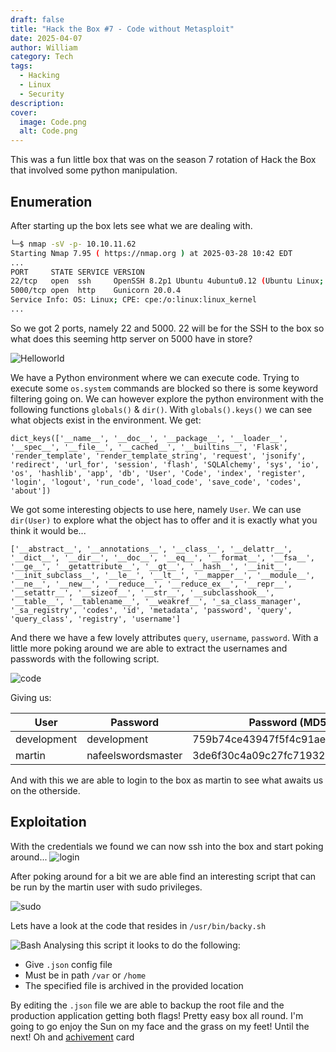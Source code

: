 ```yaml
---
draft: false
title: "Hack the Box #7 - Code without Metasploit"
date: 2025-04-07
author: William
category: Tech
tags:
  - Hacking
  - Linux
  - Security
description: 
cover:
  image: Code.png
  alt: Code.png
---
```


This was a fun little box that was on the season 7 rotation of Hack the Box that involved some python manipulation. 

## Enumeration
After starting up the box lets see what we are dealing with.


```bash
└─$ nmap -sV -p- 10.10.11.62
Starting Nmap 7.95 ( https://nmap.org ) at 2025-03-28 10:42 EDT
...
PORT     STATE SERVICE VERSION
22/tcp   open  ssh     OpenSSH 8.2p1 Ubuntu 4ubuntu0.12 (Ubuntu Linux; protocol 2.0)
5000/tcp open  http    Gunicorn 20.0.4
Service Info: OS: Linux; CPE: cpe:/o:linux:linux_kernel
...
```

So we got 2 ports, namely 22 and 5000. 22 will be for the SSH to the box so what does this seeming http server on 5000 have in store?

![Helloworld](https://imgur.com/t3iyuZ1.png#center)

We have a Python environment where we can execute code. Trying to execute some `os.system` commands are blocked so there is some keyword filtering going on. We can however explore the python environment with the following functions `globals()` & `dir()`.
With `globals().keys()` we can see what objects exist in the environment. We get:
```
dict_keys(['__name__', '__doc__', '__package__', '__loader__', '__spec__', '__file__', '__cached__', '__builtins__', 'Flask', 'render_template', 'render_template_string', 'request', 'jsonify', 'redirect', 'url_for', 'session', 'flash', 'SQLAlchemy', 'sys', 'io', 'os', 'hashlib', 'app', 'db', 'User', 'Code', 'index', 'register', 'login', 'logout', 'run_code', 'load_code', 'save_code', 'codes', 'about']) 
```

We got some interesting objects to use here, namely `User`. We can use `dir(User)` to explore what the object has to offer and it is exactly what you think it would be...
```
['__abstract__', '__annotations__', '__class__', '__delattr__', '__dict__', '__dir__', '__doc__', '__eq__', '__format__', '__fsa__', '__ge__', '__getattribute__', '__gt__', '__hash__', '__init__', '__init_subclass__', '__le__', '__lt__', '__mapper__', '__module__', '__ne__', '__new__', '__reduce__', '__reduce_ex__', '__repr__', '__setattr__', '__sizeof__', '__str__', '__subclasshook__', '__table__', '__tablename__', '__weakref__', '_sa_class_manager', '_sa_registry', 'codes', 'id', 'metadata', 'password', 'query', 'query_class', 'registry', 'username'] 
```

And there we have a few lovely attributes `query`, `username`, `password`. With a little more poking around we are able to extract the usernames and passwords with the following script.

![code](https://imgur.com/P7zBudp.png#center)

Giving us:

| User        | Password           | Password (MD5)                   |
| ----------- | ------------------ | -------------------------------- |
| development | development        | 759b74ce43947f5f4c91aeddc3e5bad3 |
| martin      | nafeelswordsmaster | 3de6f30c4a09c27fc71932bfc68474be |
And with this we are able to login to the box as martin to see what awaits us on the otherside. 

## Exploitation
With the credentials we found we can now ssh into the box and start poking around...
![login](https://imgur.com/cJpxzaJ.png#center)

After poking around for a bit we are able find an interesting script that can be run by the martin user with sudo privileges.

![sudo](https://imgur.com/D03pAIV.png#center)

Lets have a look at the code that resides in `/usr/bin/backy.sh`

![Bash](https://imgur.com/7c12gwY.png#center)
Analysing this script it looks to do the following:
- Give `.json` config file
- Must be in path `/var` or `/home`
- The specified file is archived in the provided location 


By editing the `.json` file we are able to backup the root file and the production application getting both flags!
Pretty easy box all round. I'm going to go enjoy the Sun on my face and the grass on my feet! Until the next! Oh and [achivement](https://www.hackthebox.com/achievement/machine/1695260/653) card



